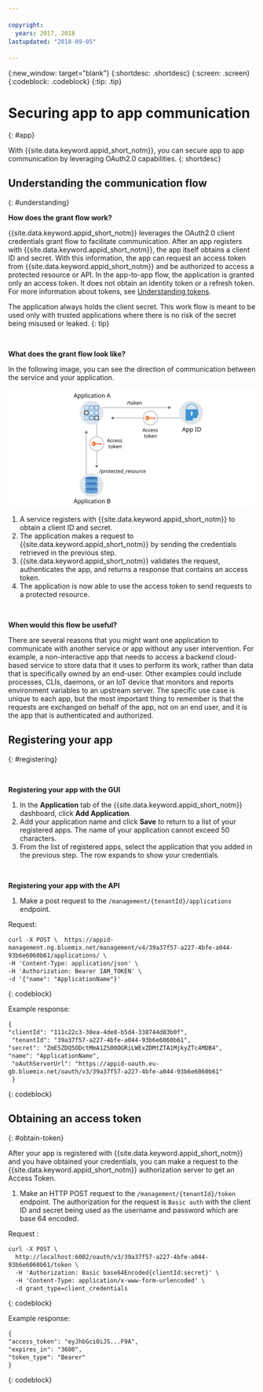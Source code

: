 ```yaml
---

copyright:
  years: 2017, 2018
lastupdated: "2018-09-05"

---
```


{:new_window: target="blank"}
{:shortdesc: .shortdesc}
{:screen: .screen}
{:codeblock: .codeblock}
{:tip: .tip}


# Securing app to app communication
{: #app}

With {{site.data.keyword.appid_short_notm}}, you can secure app to app communication by leveraging OAuth2.0 capabilities.
{: shortdesc}


## Understanding the communication flow
{: #understanding}


**How does the grant flow work?**

{{site.data.keyword.appid_short_notm}} leverages the OAuth2.0 client credentials grant flow to facilitate communication. After an app registers with {{site.data.keyword.appid_short_notm}}, the app itself obtains a client ID and secret. With this information, the app can request an access token from {{site.data.keyword.appid_short_notm}} and be authorized to access a protected resource or API. In the app-to-app flow, the application is granted only an access token. It does not obtain an identity token or a refresh token. For more information about tokens, see [Understanding tokens](tokens.html#tokens).

The application always holds the client secret. This work flow is meant to be used only with trusted applications where there is no risk of the secret being misused or leaked.
{: tip}

</br>

**What does the grant flow look like?**

In the following image, you can see the direction of communication between the service and your application.

![{{site.data.keyword.appid_short_notm}} app-to-app flow](/images/app-to-app-flow.svg)


1. A service registers with {{site.data.keyword.appid_short_notm}} to obtain a client ID and secret.
2. The application makes a request to {{site.data.keyword.appid_short_notm}} by sending the credentials retrieved in the previous step.
3. {{site.data.keyword.appid_short_notm}} validates the request, authenticates the app, and returns a response that contains an access token.
4. The application is now able to use the access token to send requests to a protected resource.

</br>

**When would this flow be useful?**

There are several reasons that you might want one application to communicate with another service or app without any user intervention. For example, a non-interactive app that needs to access a backend cloud-based service to store data that it uses to perform its work, rather than data that is specifically owned by an end-user. Other examples could include processes, CLIs, daemons, or an IoT device that monitors and reports environment variables to an upstream server. The specific use case is unique to each app, but the most important thing to remember is that the requests are exchanged on behalf of the app, not on an end user, and it is the app that is authenticated and authorized.



## Registering your app
{: #registering}

</br>

**Registering your app with the GUI**

1. In the **Application** tab of the {{site.data.keyword.appid_short_notm}} dashboard, click **Add Application**.
2. Add your application name and click **Save** to return to a list of your registered apps. The name of your application cannot exceed 50 characters.
3. From the list of registered apps, select the application that you added in the previous step. The row expands to show your credentials.

</br>

**Registering your app with the API**

1. Make a post request to the `/management/{tenantId}/applications` endpoint.

  Request:
  ```
  curl -X POST \  https://appid-management.ng.bluemix.net/management/v4/39a37f57-a227-4bfe-a044-93b6e6060b61/applications/ \
  -H 'Content-Type: application/json' \
  -H 'Authorization: Bearer IAM_TOKEN' \
  -d '{"name": "ApplicationName"}'
  ```
  {: codeblock}

  Example response:
  ```
  {
  "clientId": "111c22c3-38ea-4de8-b5d4-338744d83b0f",
   "tenantId": "39a37f57-a227-4bfe-a044-93b6e6060b61",
  "secret": "ZmE5ZDQ5ODctMmA1ZS00OGRiLWExZDMtZTA1MjkyZTc4MDB4",
  "name": "ApplicationName",
   "oAuthServerUrl": "https://appid-oauth.eu-gb.bluemix.net/oauth/v3/39a37f57-a227-4bfe-a044-93b6e6060b61"
   }
  ```
  {: codeblock}



## Obtaining an access token
{: #obtain-token}

After your app is registered with {{site.data.keyword.appid_short_notm}} and you have obtained your credentials, you can make a request to the {{site.data.keyword.appid_short_notm}} authorization server to get an Access Token.

1. Make an HTTP POST request to the `/management/{tenantId}/token` endpoint. The authorization for the request is `Basic auth` with the client ID and secret being used as the username and password which are base 64 encoded.

  Request :
  ```
  curl -X POST \
    http://localhost:6002/oauth/v3/39a37f57-a227-4bfe-a044-93b6e6060b61/token \
    -H 'Authorization: Basic base64Encoded{clientId:secret}' \
    -H 'Content-Type: application/x-www-form-urlencoded' \
    -d grant_type=client_credentials
  ```
  {: codeblock}

  Example response:
  ```
  {
  "access_token": "eyJhbGciOiJS...F9A",
  "expires_in": "3600",
  "token_type": "Bearer"
  }
  ```
  {: codeblock}


